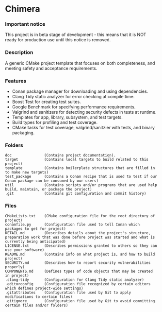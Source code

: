 # Chimera

### Important notice

This project is in beta stage of development - this means that it is NOT ready for production use until this notice is removed.

### Description

A generic CMake project template that focuses on both completeness, and meeting safety and acceptance requirements.

### Features

- Conan package manager for downloading and using dependencies.
- Clang Tidy static analyzer for error checking at compile time.
- Boost Test for creating test suites.
- Google Benchmark for specifying performance requirements.
- Valgrind and sanitizers for detecting security defects in tests at runtime.
- Templates for app, library, subsystem, and test targets.
- Build types for profiling and test coverage.
- CMake tasks for test coverage, valgrind/sanitzier with tests, and binary packaging.

### Folders

    doc               (Contains project documentation).
    target            (Contains local targets to build related to this project)
    template          (Contains boilerplate structures that are filled in to make new targets)
    test_package      (Contains a Conan recipe that is used to test if our Conan package can be consumed by our users)
    util              (Contains scripts and/or programs that are used help build, maintain, or package the project)
    .git              (Contains git configuration and commit history)

### Files

    CMakeLists.txt    (CMake configuration file for the root directory of project)
    conanfile.py      (Configuration file used to tell Conan which packages to get for project)
    DETAIL.md         (Describes details about the project's structure, preparation work that was done before project was started and what is currently being anticipated)
    LICENSE.txt       (Describes permissions granted to others so they can use your software)
    README.md         (Contains info on what project is, and how to build project)
    SECURITY.md       (Describes how to report security vulnerabilities properly)
    COMPONENTS.md     (Defines types of code objects that may be created in project)
    .clang-tidy       (Configuration for Clang Tidy static analyzer)
    .editorconfig     (Configuration file recognized by certain editors which defines project-wide settings)
    .gitattributes    (Configuration file used by Git to apply modifications to certain files)
    .gitignore        (Configuration file used by Git to avoid committing certain files and/or folders)
